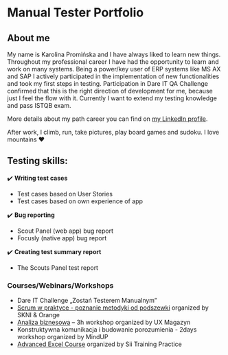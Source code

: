 # Manual Tester Portfolio
## About me
My name is Karolina Promińska and I have always liked to learn new things. Throughout my professional career I have had the opportunity to learn and work on many systems. Being a power/key user of ERP systems like MS AX and SAP I actively participated in the implementation of new functionalities and took my first steps in testing. Participation in Dare IT QA Challenge confirmed that this is the right direction of development for me, because just I feel the flow with it. Currently I want to extend my testing knowledge and pass ISTQB exam.

More details about my path career you can find on [my LinkedIn profile](https://www.linkedin.com/in/karolina-promi%C5%84ska-ba0667253/).

After work, I climb, run, take pictures, play board games and sudoku. I love mountains :heart:

## Testing skills:
:heavy_check_mark: **Writing test cases**
* Test cases based on User Stories
* Test cases based on own experience of app
  
:heavy_check_mark: **Bug reporting**
* Scout Panel (web app) bug report
* Focusly (native app) bug report
  
:heavy_check_mark: **Creating test summary report**
* The Scouts Panel test report

### Courses/Webinars/Workshops 
* Dare IT Challenge „Zostań Testerem Manualnym”
* [Scrum w praktyce - poznanie metodyki od podszewki](https://drive.google.com/file/d/14GvfCWIT04txQWIKhIIhlvms199e-oHY/view?usp=share_link) organized by SKNI & Orange 
* [Analiza biznesowa](https://drive.google.com/file/d/14GbAUtE-ohzitNsU8B_3JR7Kj8UJkTsV/view?usp=share_link) – 3h workshop organized by UX Magazyn
* Konstruktywna komunikacja i budowanie porozumienia - 2days workshop organized by MindUP
* [Advanced Excel Course](https://drive.google.com/file/d/14HGr5E1eUXOe0G4Ne5DQRAUtaZJ7MCv8/view?usp=share_link) organized by Sii Training Practice
